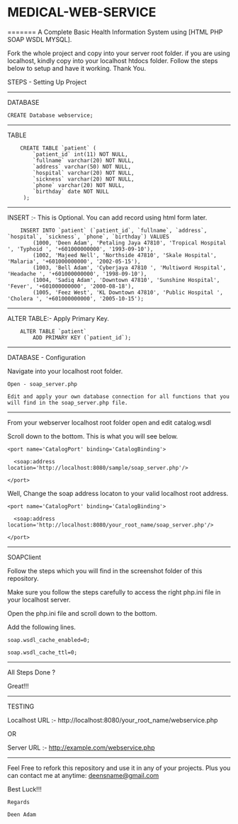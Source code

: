 # MEDICAL-WEB-SERVICE
=======
A Complete Basic Health Information System using [HTML PHP SOAP WSDL MYSQL].

Fork the whole project and copy into your server root folder. if you are using localhost, kindly copy into your localhost htdocs folder. Follow the steps below to setup and have it working. Thank You. 

STEPS - Setting Up Project

----------------------------------------------------------------------------------------------------------

DATABASE

    CREATE Database webservice;

-----------------------------------------------------------------------------------------------------------

TABLE

        CREATE TABLE `patient` (
            `patient_id` int(11) NOT NULL,
            `fullname` varchar(20) NOT NULL,
            `address` varchar(50) NOT NULL,
            `hospital` varchar(20) NOT NULL,
            `sickness` varchar(20) NOT NULL,
            `phone` varchar(20) NOT NULL,
            `birthday` date NOT NULL
         );

------------------------------------------------------------------------------------------------------------------------

INSERT :- This is Optional. You can add record using html form later.

        INSERT INTO `patient` (`patient_id`, `fullname`, `address`, `hospital`, `sickness`, `phone`, `birthday`) VALUES
            (1000, 'Deen Adam', 'Petaling Jaya 47810', 'Tropical Hospital ', 'Typhoid ', '+601000000000', '1993-09-10'),
            (1002, 'Majeed Nell', 'Northside 47810', 'Skale Hospital', 'Malaria', '+601000000000', '2002-05-15'),
            (1003, 'Bell Adam', 'Cyberjaya 47810 ', 'Multiword Hospital', 'Headache ', '+601000000000', '1998-09-10'),
            (1004, 'Sadiq Adam', 'Downtown 47810', 'Sunshine Hospital', 'Fever', '+601000000000', '2000-08-18'),
            (1005, 'Feez West', 'KL Downtown 47810', 'Public Hospital ', 'Cholera ', '+601000000000', '2005-10-15');

-------------------------------------------------------------------------------------------------------------------------

ALTER TABLE:- Apply Primary Key.

        ALTER TABLE `patient`
            ADD PRIMARY KEY (`patient_id`);
  
-------------------------------------------------------------------------------------------------------------------------

DATABASE - Configuration 

Navigate into your localhost root folder.
  
    Open - soap_server.php
  
    Edit and apply your own database connection for all functions that you will find in the soap_server.php file.

--------------------------------------------------------------------------------------------------------------------------

From your webserver localhost root folder open and edit catalog.wsdl

Scroll down to the bottom. This is what you will see below. 

<service name='CatalogService'>

    <port name='CatalogPort' binding='CatalogBinding'>
    
      <soap:address location='http://localhost:8080/sample/soap_server.php'/>
      
    </port>
    
</service>
  
Well, Change the soap address locaton to your valid localhost root address.

<service name='CatalogService'>
    
    <port name='CatalogPort' binding='CatalogBinding'>
      
      <soap:address location='http://localhost:8080/your_root_name/soap_server.php'/>
    
    </port>
    
</service>

-----------------------------------------------------------------------------------------------------------------------

SOAPClient 

Follow the steps which you will find in the screenshot folder of this repository. 

Make sure you follow the steps carefully to access the right php.ini file in your localhost server.

Open the php.ini file and scroll down to the bottom.

Add the following lines.

    soap.wsdl_cache_enabled=0;

    soap.wsdl_cache_ttl=0;

-------------------------------------------------------------------------------------------------------------------------

All Steps Done ?

Great!!!

-------------------------------------------------------------------------------------------------------------------------

TESTING  

Localhost URL :- http://localhost:8080/your_root_name/webservice.php

OR

Server URL :- http://example.com/webservice.php

--------------------------------------------------------------------------------------------------------------------------

Feel Free to refork this repository and use it in any of your projects. Plus you can contact me at anytime: deensname@gmail.com  

Best Luck!!!

    Regards

    Deen Adam
